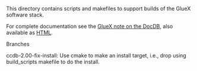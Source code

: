 This directory contains scripts and makefiles to support builds of the
GlueX software stack.

For complete documentation see the [GlueX note on the DocDB](https://halldweb.jlab.org/doc-public/DocDB/ShowDocument?docid=2793), also available as [HTML](https://halldweb.jlab.org/docs/build_scripts_web/). 

Branches

ccdb-2.00-fix-install: Use cmake to make an install target, i.e., drop using build_scripts makefile to do the install.

